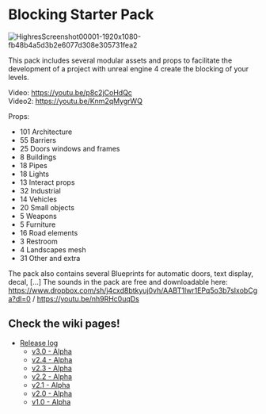 # Blocking Starter Pack

![HighresScreenshot00001-1920x1080-fb48b4a5d3b2e6077d308e305731fea2](https://user-images.githubusercontent.com/7216958/208236199-40a6ae63-0019-4cfa-9982-360e3143e271.jpg)

This pack includes several modular assets and props to facilitate the development of a project with unreal engine 4 create the blocking of your levels.

Video: https://youtu.be/p8c2jCoHdQc  
Video2: https://youtu.be/Knm2qMygrWQ



Props:
- 101 Architecture
- 55 Barriers
- 25 Doors windows and frames
- 8 Buildings
- 18 Pipes
- 18 Lights
- 13 Interact props
- 32 Industrial
- 14 Vehicles
- 20 Small objects
- 5 Weapons
- 5 Furniture
- 16 Road elements
- 3 Restroom
- 4 Landscapes mesh
- 31 Other and extra

The pack also contains several Blueprints for automatic doors, text display, decal, [...]
The sounds in the pack are free and downloadable here: https://www.dropbox.com/sh/j4cxd8btkyuj0vh/AABT1Iwr1EPq5o3b7sIxobCga?dl=0 / https://youtu.be/nh9RHc0uqDs

## Check the wiki pages!
- [Release log](https://github.com/xavier150/BlockingStarterPack/wiki/Release-log)
  - [v3.0 - Alpha](https://github.com/xavier150/BlockingStarterPack/blob/main/ReleaseLog/v3.0.md)
  - [v2.4 - Alpha](https://github.com/xavier150/BlockingStarterPack/blob/main/ReleaseLog/v2.4.md)
  - [v2.3 - Alpha](https://github.com/xavier150/BlockingStarterPack/blob/main/ReleaseLog/v2.3.md)
  - [v2.2 - Alpha](https://github.com/xavier150/BlockingStarterPack/blob/main/ReleaseLog/v2.2.md)
  - [v2.1 - Alpha](https://github.com/xavier150/BlockingStarterPack/blob/main/ReleaseLog/v2.1.md)
  - [v2.0 - Alpha](https://github.com/xavier150/BlockingStarterPack/blob/main/ReleaseLog/v2.0.md)
  - [v1.0 - Alpha](https://github.com/xavier150/BlockingStarterPack/blob/main/ReleaseLog/v1.0.md)

